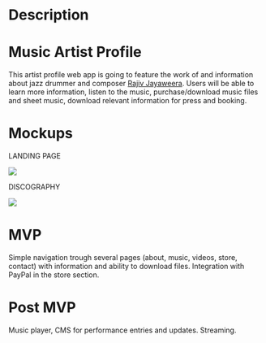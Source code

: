 # Description
# Music Artist Profile

This artist profile web app is going to feature the work of and information about jazz drummer and composer [Rajiv Jayaweera](https://rajivjayaweera.com). Users will be able to learn more information, listen to the music, purchase/download music files and sheet music, download relevant information for press and booking.

# Mockups

LANDING PAGE

![](https://i.imgur.com/qtEdpQt.jpg)

DISCOGRAPHY

![](https://i.imgur.com/u5OJeS2.jpg)


# MVP

Simple navigation trough several pages (about, music, videos, store, contact) with information and ability to download files. Integration with PayPal in the store section.

# Post MVP

 Music player, CMS for performance entries and updates. Streaming.